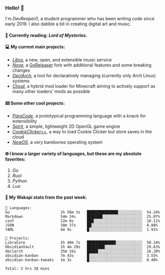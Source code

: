 ### Hello! 👋

I'm _DevReaper0_, a student programmer who has been writing code since early 2019. I also dabble a bit in creating digital art and music.

#### 📖 Currently reading: *Lord of Mysteries*.

#### 💻 My current main projects:

-   _[Libra](https://github.com/LibraMusic)_, a new, open, and extensible music service
-   _[Nova](https://github.com/LibraMusic/Nova)_, a [GoReleaser](https://github.com/goreleaser/goreleaser) fork with additional features and some breaking changes
-   _[DeclArch](https://github.com/DevReaper0/declarch)_, a tool for declaratively managing (currently only Arch Linux) systems
-   _[Cloud](https://github.com/CloudLoaderMC/CloudLoader)_, a hybrid mod loader for Minecraft aiming to actively support as many other loaders' mods as possible

#### ⌨️ Some other cool projects:

-   _[ParaCode](https://github.com/ParaCodeLang/ParaCode)_, a prototypical programming language with a knack for extensibility
-   _[Spirit](https://gitlab.com/DevReaper0/SpiritEngine)_, a simple, lightweight 2D OpenGL game engine
-   _[CookieClicker++](https://github.com/DevReaper0/CookieClickerPlusPlus)_, a way to load Cookie Clicker but store saves in the cloud
-   _[NewOS](https://github.com/DevReaper0/NewOS)_, a very barebones operating system

#### 🌐 I know a larger variety of languages, but these are my absolute favorites:

1. _Go_
2. _Rust_
3. _Python_
4. _Lua_

#### 📡 My Wakapi stats from the past week:

```text
💾 Languages:
Go                       1h 58m 3s   ██████████████░░░░░░░░░░░  54.24%
Markdown                 54m 34s     ███████░░░░░░░░░░░░░░░░░░  25.07%
conf                     22m 0s      ███░░░░░░░░░░░░░░░░░░░░░░  10.11%
JSON                     10m 37s     ██░░░░░░░░░░░░░░░░░░░░░░░  4.88%
YAML                     4m 9s       █░░░░░░░░░░░░░░░░░░░░░░░░  1.91%

💼 Projects:
LibraCore                1h 49m 7s   █████████████░░░░░░░░░░░░  50.14%
ObsidianVault            1h 4m 29s   ████████░░░░░░░░░░░░░░░░░  29.63%
declarch                 35m 16s     █████░░░░░░░░░░░░░░░░░░░░  16.20%
obsidian-kanban          7m 43s      █░░░░░░░░░░░░░░░░░░░░░░░░  3.55%
obsidian-kanban-tweaks   1m 3s       █░░░░░░░░░░░░░░░░░░░░░░░░  0.48%

Total: 3 hrs 38 mins
```
